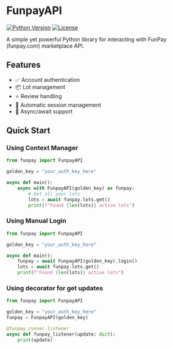 # FunpayAPI

[![Python Version](https://img.shields.io/badge/python-3.13+-blue.svg)](https://www.python.org/downloads/)
[![License](https://img.shields.io/badge/license-MIT-green.svg)](LICENSE)

A simple yet powerful Python library for interacting with FunPay (funpay.com) marketplace API.

## Features

- ✅ Account authentication
- 📦 Lot management
- ⭐ Review handling
- 🔄 Automatic session management
- 🚀 Async/await support

## Quick Start

### Using Context Manager
```python
from funpay import FunpayAPI

golden_key = "your_auth_key_here"

async def main():
    async with FunpayAPI(golden_key) as funpay:
        # Get all your lots
        lots = await funpay.lots.get()
        print(f"Found {len(lots)} active lots")
```

### Using Manual Login
```python
from funpay import FunpayAPI

golden_key = "your_auth_key_here"

async def main():
    funpay = await FunpayAPI(golden_key).login()
    lots = await funpay.lots.get()
    print(f"Found {len(lots)} active lots")
```

### Using decorator for get updates
```python
from funpay import FunpayAPI

golden_key = "your_auth_key_here"
funpay = FunpayAPI(golden_key)

@funpay.runner.listener
async def funpay_listener(update: dict):
    print(update)
```